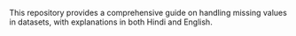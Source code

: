 This repository provides a comprehensive guide on handling missing values in datasets, with explanations in both Hindi and English.
